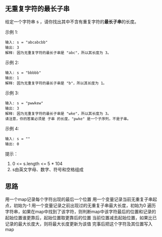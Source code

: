 ## 无重复字符的最长子串

给定一个字符串 s ，请你找出其中不含有重复字符的**最长子串**的长度。


示例 1:
```
输入: s = "abcabcbb"
输出: 3
解释: 因为无重复字符的最长子串是 "abc"，所以其长度为 3。
```

示例 2:
```
输入: s = "bbbbb"
输出: 1
解释: 因为无重复字符的最长子串是 "b"，所以其长度为 1。
```

示例 3:
```
输入: s = "pwwkew"
输出: 3
解释: 因为无重复字符的最长子串是 "wke"，所以其长度为 3。
请注意，你的答案必须是 子串 的长度，"pwke" 是一个子序列，不是子串。
```

示例 4:
```
输入: s = ""
输出: 0
```



提示：

1. 0 <= s.length <= 5 * 104
2. s由英文字母、数字、符号和空格组成


## 思路

用一个map记录每个字符出现的最后一个位置
用一个变量记录当前无重复子串起点，初始为-1
用一个变量记录之前出现过的无重复子串最大长度，初始为0
遍历字符串，如果在map中找到了该字符，则判断map中该字符最后的位置和记录的起始位置谁更靠后，起始位置取更靠后的位置
当前位置减去起始位置，如果比已记录的最大长度大，则将最大长度更新为该值
完事后把这个字符及其位置写入map
